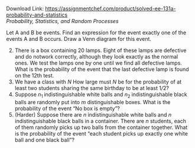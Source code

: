 Download Link: https://assignmentchef.com/product/solved-ee-131a-probability-and-statistics
<br>
<em>Probability, Statistics, and Random Processes </em>

Let A and B be events. Find an expression for the event exactly one of the events A and B occurs. Draw a Venn diagram for this event.

<ol start="2">

 <li>There is a box containing 20 lamps. Eight of these lamps are defective and do notwork correctly, although they look exactly as the normal ones. We test the lamps one by one until we find all defective lamps. What is the probability of the event that the last defective lamp is found on the 12th test.</li>

 <li>We have a class with <em>N </em> How large must <em>N </em>be for the probability of at least two students sharing the same birthday to be at least 1<em>/</em>2?</li>

 <li>Suppose <em>n</em><sub>1 </sub>indistinguishable white balls and <em>n</em><sub>2 </sub>indistinguishable black balls are randomly put into <em>m </em>distinguishable boxes. What is the probability of the event “No box is empty”?</li>

 <li>(Harder) Suppose there are <em>n </em>indistinguishable white balls and <em>n </em>indistinguishable black balls in a container. There are <em>n </em>students, each of them randomly picks up two balls from the container together. What is the probability of the event “each student picks up exactly one white ball and one black ball”?</li>

</ol>